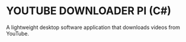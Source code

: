 # YOUTUBE DOWNLOADER PI (C#)
A lightweight desktop software application that downloads videos from YouTube.





